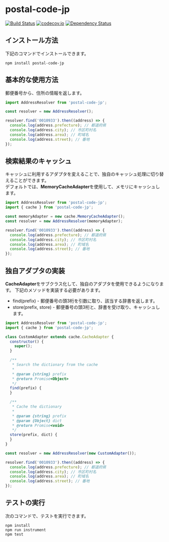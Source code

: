 # postal-code-jp

[![Build Status](https://travis-ci.org/holyshared/postal-code-jp.svg?branch=master)](https://travis-ci.org/holyshared/postal-code-jp)
[![codecov.io](https://codecov.io/github/holyshared/postal-code-jp/coverage.svg?branch=master)](https://codecov.io/github/holyshared/postal-code-jp?branch=master)
[![Dependency Status](https://www.versioneye.com/user/projects/564c68b14e32b6001e00036a/badge.svg?style=flat)](https://www.versioneye.com/user/projects/564c68b14e32b6001e00036a)

## インストール方法

下記のコマンドでインストールできます。

	npm install postal-code-jp

## 基本的な使用方法

郵便番号から、住所の情報を返します。

```js
import AddressResolver from 'postal-code-jp';

const resolver = new AddressResolver();

resolver.find('0010933').then((address) => {
  console.log(address.prefecture); // 都道府県
  console.log(address.city); // 市区町村名
  console.log(address.area); // 町域名
  console.log(address.street); // 番地
});
```

## 検索結果のキャッシュ

キャッシュに利用するアダプタを変えることで、独自のキャッシュ処理に切り替えることができます。  
デフォルトでは、**MemoryCacheAdapter**を使用して、メモリにキャッシュします。

```js
import AddressResolver from 'postal-code-jp';
import { cache } from 'postal-code-jp';

const memoryAdapter = new cache.MemoryCacheAdapter();
const resolver = new AddressResolver(memoryAdapter);

resolver.find('0010933').then((address) => {
  console.log(address.prefecture); // 都道府県
  console.log(address.city); // 市区町村名
  console.log(address.area); // 町域名
  console.log(address.street); // 番地
});
```

## 独自アダプタの実装

**CacheAdapter**をサブクラス化して、独自のアダプタを使用できるようになります。
下記のメソッドを実装する必要があります。

* find(prefix) - 郵便番号の頭3桁を引数に取り、該当する辞書を返します。
* store(prefix, store) - 郵便番号の頭3桁と、辞書を受け取り、キャッシュします。

```js
import AddressResolver from 'postal-code-jp';
import { cache } from 'postal-code-jp';

class CustomAdapter extends cache.CacheAdapter {
  constructor() {
    super();
  }

  /**
   * Search the dictionary from the cache
   *
   * @param {string} prefix
   * @return Promise<Object>
   */
  find(prefix) {
  }

  /**
   * Cache the dictionary
   *
   * @param {string} prefix
   * @param {Object} dict
   * @return Promise<void>
   */
  store(prefix, dict) {
  }
}

const resolver = new AddressResolver(new CustomAdapter());

resolver.find('0010933').then((address) => {
  console.log(address.prefecture); // 都道府県
  console.log(address.city); // 市区町村名
  console.log(address.area); // 町域名
  console.log(address.street); // 番地
});
```

## テストの実行

次のコマンドで、テストを実行できます。

	npm install
	npm run instrument
	npm test
